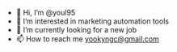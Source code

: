 - 👋 Hi, I’m @youl95
- 👀 I’m interested in marketing automation tools
- 🌱 I’m currently looking for a new job
- 📫 How to reach me yookyngc@gmail.com

<!---
youl95/youl95 is a ✨ special ✨ repository because its `README.md` (this file) appears on your GitHub profile.
You can click the Preview link to take a look at your changes.
--->
